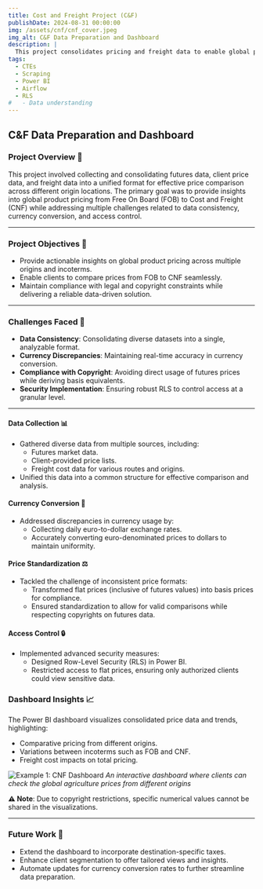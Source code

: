 ```yaml
---
title: Cost and Freight Project (C&F)
publishDate: 2024-08-31 00:00:00
img: /assets/cnf/cnf_cover.jpeg
img_alt: C&F Data Preparation and Dashboard
description: |
  This project consolidates pricing and freight data to enable global price comparisons across origins and incoterms, addressing currency conversion, standardization, and security challenges through Power BI.
tags:
  - CTEs
  - Scraping
  - Power BI
  - Airflow
  - RLS
#   - Data understanding
---
```


## C&F Data Preparation and Dashboard

### Project Overview 📌
This project involved collecting and consolidating futures data, client price data, and freight data into a unified format for effective price comparison across different origin locations. The primary goal was to provide insights into global product pricing from Free On Board (FOB) to Cost and Freight (CNF) while addressing multiple challenges related to data consistency, currency conversion, and access control.

---
### Project Objectives 🎯
- Provide actionable insights on global product pricing across multiple origins and incoterms.
- Enable clients to compare prices from FOB to CNF seamlessly.
- Maintain compliance with legal and copyright constraints while delivering a reliable data-driven solution.
---
### Challenges Faced 🚧
- **Data Consistency**: Consolidating diverse datasets into a single, analyzable format.
- **Currency Discrepancies**: Maintaining real-time accuracy in currency conversion.
- **Compliance with Copyright**: Avoiding direct usage of futures prices while deriving basis equivalents.
- **Security Implementation**: Ensuring robust RLS to control access at a granular level.
---

#### Data Collection 📊
- Gathered diverse data from multiple sources, including:
  - Futures market data.
  - Client-provided price lists.
  - Freight cost data for various routes and origins.
- Unified this data into a common structure for effective comparison and analysis.

#### Currency Conversion 💱
- Addressed discrepancies in currency usage by:
  - Collecting daily euro-to-dollar exchange rates.
  - Accurately converting euro-denominated prices to dollars to maintain uniformity.

#### Price Standardization ⚖️
- Tackled the challenge of inconsistent price formats:
  - Transformed flat prices (inclusive of futures values) into basis prices for compliance.
  - Ensured standardization to allow for valid comparisons while respecting copyrights on futures data.

#### Access Control 🔒
- Implemented advanced security measures:
  - Designed Row-Level Security (RLS) in Power BI.
  - Restricted access to flat prices, ensuring only authorized clients could view sensitive data.

### Dashboard Insights 📈
The Power BI dashboard visualizes consolidated price data and trends, highlighting:
- Comparative pricing from different origins.
- Variations between incoterms such as FOB and CNF.
- Freight cost impacts on total pricing.

![Example 1: CNF Dashboard](/assets/cnf/cnf_example.png)
*An interactive dashboard where clients can check the global agriculture prices from different origins*

**⚠️ Note**: Due to copyright restrictions, specific numerical values cannot be shared in the visualizations.

---

### Future Work 🚀
- Extend the dashboard to incorporate destination-specific taxes.
- Enhance client segmentation to offer tailored views and insights.
- Automate updates for currency conversion rates to further streamline data preparation.
